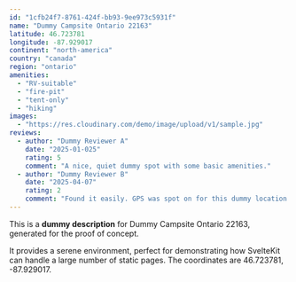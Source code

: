```yaml
---
id: "1cfb24f7-8761-424f-bb93-9ee973c5931f"
name: "Dummy Campsite Ontario 22163"
latitude: 46.723781
longitude: -87.929017
continent: "north-america"
country: "canada"
region: "ontario"
amenities:
  - "RV-suitable"
  - "fire-pit"
  - "tent-only"
  - "hiking"
images:
  - "https://res.cloudinary.com/demo/image/upload/v1/sample.jpg"
reviews:
  - author: "Dummy Reviewer A"
    date: "2025-01-025"
    rating: 5
    comment: "A nice, quiet dummy spot with some basic amenities."
  - author: "Dummy Reviewer B"
    date: "2025-04-07"
    rating: 2
    comment: "Found it easily. GPS was spot on for this dummy location."
---
```


This is a **dummy description** for Dummy Campsite Ontario 22163, generated for the proof of concept.

It provides a serene environment, perfect for demonstrating how SvelteKit can handle a large number of static pages. The coordinates are 46.723781, -87.929017.
